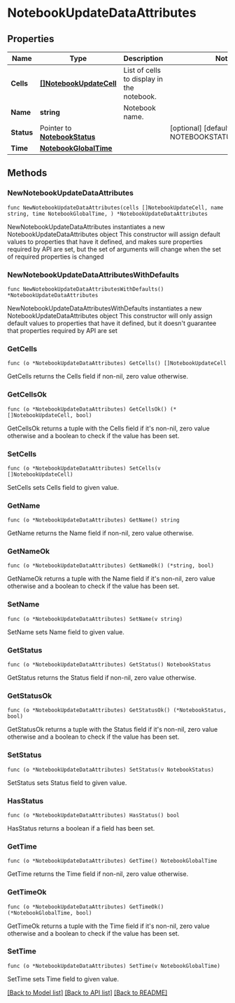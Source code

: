 # NotebookUpdateDataAttributes

## Properties

Name | Type | Description | Notes
---- | ---- | ----------- | ------
**Cells** | [**[]NotebookUpdateCell**](NotebookUpdateCell.md) | List of cells to display in the notebook. | 
**Name** | **string** | Notebook name. | 
**Status** | Pointer to [**NotebookStatus**](NotebookStatus.md) |  | [optional] [default to NOTEBOOKSTATUS_PUBLISHED]
**Time** | [**NotebookGlobalTime**](NotebookGlobalTime.md) |  | 

## Methods

### NewNotebookUpdateDataAttributes

`func NewNotebookUpdateDataAttributes(cells []NotebookUpdateCell, name string, time NotebookGlobalTime, ) *NotebookUpdateDataAttributes`

NewNotebookUpdateDataAttributes instantiates a new NotebookUpdateDataAttributes object
This constructor will assign default values to properties that have it defined,
and makes sure properties required by API are set, but the set of arguments
will change when the set of required properties is changed

### NewNotebookUpdateDataAttributesWithDefaults

`func NewNotebookUpdateDataAttributesWithDefaults() *NotebookUpdateDataAttributes`

NewNotebookUpdateDataAttributesWithDefaults instantiates a new NotebookUpdateDataAttributes object
This constructor will only assign default values to properties that have it defined,
but it doesn't guarantee that properties required by API are set

### GetCells

`func (o *NotebookUpdateDataAttributes) GetCells() []NotebookUpdateCell`

GetCells returns the Cells field if non-nil, zero value otherwise.

### GetCellsOk

`func (o *NotebookUpdateDataAttributes) GetCellsOk() (*[]NotebookUpdateCell, bool)`

GetCellsOk returns a tuple with the Cells field if it's non-nil, zero value otherwise
and a boolean to check if the value has been set.

### SetCells

`func (o *NotebookUpdateDataAttributes) SetCells(v []NotebookUpdateCell)`

SetCells sets Cells field to given value.


### GetName

`func (o *NotebookUpdateDataAttributes) GetName() string`

GetName returns the Name field if non-nil, zero value otherwise.

### GetNameOk

`func (o *NotebookUpdateDataAttributes) GetNameOk() (*string, bool)`

GetNameOk returns a tuple with the Name field if it's non-nil, zero value otherwise
and a boolean to check if the value has been set.

### SetName

`func (o *NotebookUpdateDataAttributes) SetName(v string)`

SetName sets Name field to given value.


### GetStatus

`func (o *NotebookUpdateDataAttributes) GetStatus() NotebookStatus`

GetStatus returns the Status field if non-nil, zero value otherwise.

### GetStatusOk

`func (o *NotebookUpdateDataAttributes) GetStatusOk() (*NotebookStatus, bool)`

GetStatusOk returns a tuple with the Status field if it's non-nil, zero value otherwise
and a boolean to check if the value has been set.

### SetStatus

`func (o *NotebookUpdateDataAttributes) SetStatus(v NotebookStatus)`

SetStatus sets Status field to given value.

### HasStatus

`func (o *NotebookUpdateDataAttributes) HasStatus() bool`

HasStatus returns a boolean if a field has been set.

### GetTime

`func (o *NotebookUpdateDataAttributes) GetTime() NotebookGlobalTime`

GetTime returns the Time field if non-nil, zero value otherwise.

### GetTimeOk

`func (o *NotebookUpdateDataAttributes) GetTimeOk() (*NotebookGlobalTime, bool)`

GetTimeOk returns a tuple with the Time field if it's non-nil, zero value otherwise
and a boolean to check if the value has been set.

### SetTime

`func (o *NotebookUpdateDataAttributes) SetTime(v NotebookGlobalTime)`

SetTime sets Time field to given value.



[[Back to Model list]](../README.md#documentation-for-models) [[Back to API list]](../README.md#documentation-for-api-endpoints) [[Back to README]](../README.md)



